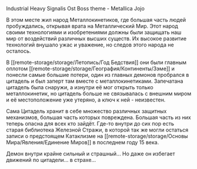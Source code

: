 Industrial Heavy Signalis Ost
Boss theme - Metallica Jojo

В этом месте жил народ Металлокинетиков, где большая часть людей пробуждались, открывая врата на Металлический Мир. 
Этот народ своими технологиями и изобретениями должны были защищать наш мир от воздействий различных высших существ. Их высокое развитие технологий внушало ужас и уважение, но следов этого народа не осталось.

В [[remote-storage/storage/Летопись/Год Бедствия]] они были главным оплотом [[remote-storage/storage/География/Континенты/Зэме]] и понесли самые большие потери, один из главных демонов пробрался в цитадель и был заперт там вместе с металлокинетиками. Запечатана цитадель была снаружи, а изнутри её мог открыть только металлокинетик, но цитадель больше не связывалась с внешним миром и её местоположение уже утеряно, а ключ к ней - неизвестен.

Сама Цитадель хранит в себе множество различных защитных механизмов, большая часть которых повреждена. Большая часть из них теперь опасна для всех кто зайдёт. Где-то внутри до сих пор есть старая библиотека Железной Стражи, в которой так же могли остаться записи о предстоящем Катаклизме на [[remote-storage/storage/Основы Мира/Явления/Единение Миров]] в последнем году 15 века.

Демон внутри крайне сильный и страшный... Но даже он избегает движений по цитадели... в страхе...

